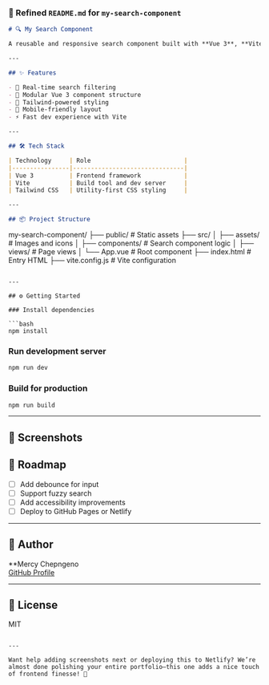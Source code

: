 
### 📝 Refined `README.md` for `my-search-component`

```markdown
# 🔍 My Search Component

A reusable and responsive search component built with **Vue 3**, **Vite**, and **Tailwind CSS**. Designed for integration into larger apps, this component supports dynamic filtering, clean UI, and scalable architecture.

---

## ✨ Features

- 🔎 Real-time search filtering
- 🧩 Modular Vue 3 component structure
- 🎨 Tailwind-powered styling
- 📱 Mobile-friendly layout
- ⚡️ Fast dev experience with Vite

---

## 🛠 Tech Stack

| Technology     | Role                          |
|----------------|-------------------------------|
| Vue 3          | Frontend framework            |
| Vite           | Build tool and dev server     |
| Tailwind CSS   | Utility-first CSS styling     |

---

## 📦 Project Structure

```
my-search-component/
├── public/           # Static assets
├── src/
│   ├── assets/       # Images and icons
│   ├── components/   # Search component logic
│   ├── views/        # Page views
│   └── App.vue       # Root component
├── index.html        # Entry HTML
├── vite.config.js    # Vite configuration
```

---

## ⚙️ Getting Started

### Install dependencies

```bash
npm install
```

### Run development server

```bash
npm run dev
```

### Build for production

```bash
npm run build
```

---

## 📸 Screenshots


## 📌 Roadmap

- [ ] Add debounce for input
- [ ] Support fuzzy search
- [ ] Add accessibility improvements
- [ ] Deploy to GitHub Pages or Netlify

---

## 👤 Author

**Mercy Chepngeno  
[GitHub Profile](https://github.com/chep-collab)

---

## 📄 License

MIT
```

---

Want help adding screenshots next or deploying this to Netlify? We’re almost done polishing your entire portfolio—this one adds a nice touch of frontend finesse! 💫


